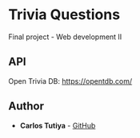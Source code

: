 # Trivia Questions

Final project - Web development II

## API

Open Trivia DB: https://opentdb.com/

## Author

* **Carlos Tutiya** - [GitHub](https://github.com/ctutiya)
